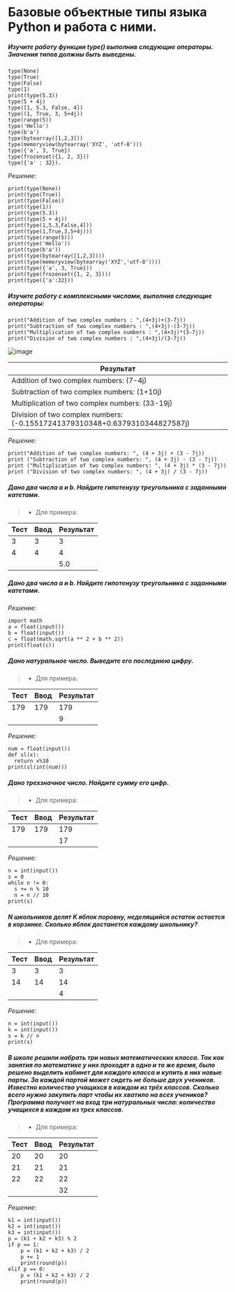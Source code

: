 # Базовые объектные типы языка Python и работа с ними.

##### Изучите работу функции type() выполнив следующие операторы. Значения типов должны быть выведены.
```
type(None)
type(True)
type(False)
type(1)
print(type(5.3))
type(5 + 4j)
type([1, 5.3, False, 4])
type((1, True, 3, 5+4j))
type(range(5))
type('Hello')
type(b'a')
type(bytearray([1,2,3]))
type(memoryview(bytearray('XYZ', 'utf-8')))
type({'a', 3, True})
type(frozenset({1, 2, 3}))
type({'a' : 32}).
```

*Решение:*
```
print(type(None))
print(type(True))
print(type(False))
print(type(1))
print(type(5.3))
print(type(5 + 4j))
print(type(1,5.3,False,4]))
print(type(1,True,3,5+4j)))
print(type(range(5)))
print(type('Hello'))
print(type(b'a'))
print(type(bytearray([1,2,3])))
print(type(memoryview(bytearray('XYZ','utf-8'))))
print(type({'a', 3, True}))
print(type(frozenset({1, 2, 3})))
print(type({'a':32}))
```

##### Изучите работу с комплексными числами, выполнив следующие операторы:

```
print("Addition of two complex numbers : ",(4+3j)+(3-7j))
print("Subtraction of two complex numbers : ",(4+3j)-(3-7j))
print("Multiplication of two complex numbers : ",(4+3j)*(3-7j))
print("Division of two complex numbers : ",(4+3j)/(3-7j))
```

![image](https://github.com/tvgVita69/python_begin/assets/98489171/3f0562c4-faf4-45de-8039-c88427709753)


|Результат|
|---------|
|Addition of two complex numbers: (7-4j)
|Subtraction of two complex numbers: (1+10j)
|Multiplication of two complex numbers: (33-19j)
|Division of two complex numbers: (-0.15517241379310348+0.6379310344827587j)

*Решение:*
```
print("Addition of two complex numbers: ", (4 + 3j) + (3 - 7j))
print ("Subtraction of two complex numbers: ", (4 + 3j) - (3 - 7j))
print ("Multiplication of two complex numbers: ", (4 + 3j) * (3 - 7j))
print ("Division of two complex numbers: ", (4 + 3j) / (3 - 7j))
```

##### Дано два числа a и b. Найдите гипотенузу треугольника с заданными катетами.

>- Для примера:

|Тест | Ввод | Результат
------|------|----------
| 3   |  3   |   3 
| 4   |  4   |   4
|     |      |   5.0  


##### Дано два числа a и b. Найдите гипотенузу треугольника с заданными катетами.

*Решение:*
```
import math
a = float(input())
b = float(input())
c = float(math.sqrt(a ** 2 + b ** 2))
print(float(c))
```

##### Дано натуральное число. Выведите его последнюю цифру.

>- Для примера:

|Тест | Ввод | Результат
------|------|----------
| 179 | 179  | 179 
|     |      |   9

*Решение:*
```
num = float(input())
def sl(x):
  return x%10
print(sl(int(num)))
```

##### Дано трехзначное число. Найдите сумму его цифр.

>- Для примера:

|Тест | Ввод | Результат
------|------|----------
| 179 | 179  | 179 
|     |      | 17    

*Решение:*
```
n = int(input())
s = 0
while n != 0:
  s += n % 10
  n = n // 10
print(s)
```

##### N школьников делят K яблок поровну, неделящийся остаток остается в корзинке. Сколько яблок достанется каждому школьнику?

>- Для примера:

|Тест | Ввод | Результат
------|------|----------
| 3   |  3   |   3 
| 14  |  14  |   14
|     |      |   4  

*Решение:*
```
n = int(input())
k = int(input())
s = k // n
print(s)
```

##### В школе решили набрать три новых математических класса. Так как занятия по математике у них проходят в одно и то же время, было решено выделить кабинет для каждого класса и купить в них новые парты. За каждой партой может сидеть не больше двух учеников. Известно количество учащихся в каждом из трёх классов. Сколько всего нужно закупить парт чтобы их хватило на всех учеников? Программа получает на вход три натуральных числа: количество учащихся в каждом из трех классов.

>- Для примера:

|Тест | Ввод | Результат
------|------|----------
| 20  |  20  |   20 
| 21  |  21  |   21
| 22  |  22  |   22
|     |      |   32  

*Решение:*
```
k1 = int(input())
k2 = int(input())
k3 = int(input())
p = (k1 + k2 + k3) % 2
if p == 1:
    p = (k1 + k2 + k3) / 2
    p += 1
    print(round(p))
elif p == 0:
    p = (k1 + k2 + k3) / 2
    print(round(p))
```






















